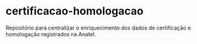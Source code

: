 # certificacao-homologacao
Repositório para centralizar o enriquecimento dos dados de certificação e homologação registrados na Anatel.

